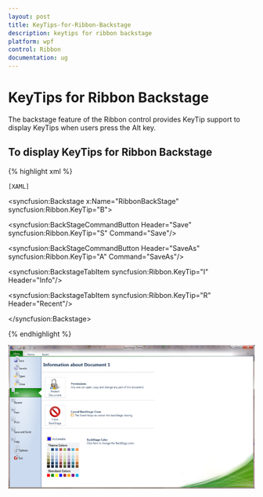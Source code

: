 ```yaml
---
layout: post
title: KeyTips-for-Ribbon-Backstage
description: keytips for ribbon backstage
platform: wpf
control: Ribbon
documentation: ug
---
```


# KeyTips for Ribbon Backstage

The backstage feature of the Ribbon control provides KeyTip support to display KeyTips when users press the Alt key.

## To display KeyTips for Ribbon Backstage

{% highlight xml %}

    [XAML]

<syncfusion:Backstage x:Name="RibbonBackStage" syncfusion:Ribbon.KeyTip="B">



 <syncfusion:BackStageCommandButton Header="Save" syncfusion:Ribbon.KeyTip="S"   Command="Save"/>

 <syncfusion:BackStageCommandButton Header="SaveAs" syncfusion:Ribbon.KeyTip="A" Command="SaveAs"/> 



 <syncfusion:BackstageTabItem syncfusion:Ribbon.KeyTip="I" Header="Info"/>                      

 <syncfusion:BackstageTabItem syncfusion:Ribbon.KeyTip="R" Header="Recent"/>



</syncfusion:Backstage>

 {% endhighlight %}







![](KeyTips-for-Ribbon-Backstage_images/KeyTips-for-Ribbon-Backstage_img1.png)


